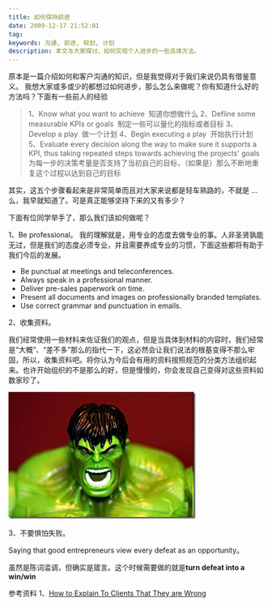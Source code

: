 ```yaml
---
title: 如何保持前进
date: 2009-12-17 21:52:01
tag: 
keywords: 沟通, 前进, 规划, 计划
description: 本文与大家探讨，如何实现个人进步的一些具体方法。
---
```


原本是一篇介绍如何和客户沟通的知识，但是我觉得对于我们来说仍具有借鉴意义。
我想大家或多或少的都想过如何进步，那么怎么来做呢？你有知道什么好的方法吗？下面有一些前人的经验

> 1、Know what you want to achieve  知道你想做什么
2、Defiine some measurable KPIs or goals  制定一些可以量化的指标或者目标
3、Develop a play  做一个计划
4、Begin executing a play  开始执行计划
5、Evaluate every decision along the way to make sure it supports a KPI, thus taking repeated steps towards achieving the projects' goals 为每一步的决策考量是否支持了当初自己的目标，（如果是）那么不断地重复这个过程以达到自己的目标

其实，这五个步骤看起来是非常简单而且对大家来说都是轻车熟路的，不就是 … 么，我早就知道了。可是真正能够坚持下来的又有多少？

下面有位同学举手了，那么我们该如何做呢？

1、Be professional。
我的理解就是，用专业的态度去做专业的事。人非圣贤孰能无过，但是我们的态度必须专业，并且需要养成专业的习惯，下面这些都将有助于我们今后的发展。

* Be punctual at meetings and teleconferences.
* Always speak in a professional manner.
* Deliver pre-sales paperwork on time.
* Present all documents and images on professionally branded templates.
* Use correct grammar and punctuation in emails.

2、收集资料。

我们经常使用一些材料来佐证我们的观点，但是当具体到材料的内容时，我们经常是“大概”、“差不多”那么的指代一下，这必然会让我们说法的根基变得不那么牢固，所以，收集资料吧。将你认为今后会有用的资料按照规范的分类方法组织起来。也许开始组织的不是那么的好，但是慢慢的，你会发现自己变得对这些资料如数家珍了。

![](20091217-keep-moving/image_thumb_1.png)

3、不要惧怕失败。

Saying that good entrepreneurs view every defeat as an opportunity。

虽然是陈词滥调，但确实是箴言。这个时候需要做的就是**turn defeat into a win/win**

参考资料
1、[How to Explain To Clients That They are Wrong](http://www.smashingmagazine.com/2009/12/10/how-to-explain-to-clients-that-they-are-wrong/)












